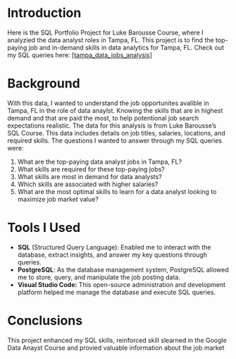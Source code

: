 # Introduction
Here is the SQL Portfolio Project for Luke Barousse Course, where I analyzied the data analyst roles in Tampa, FL. This project is to find the top-paying job and in-demand skills in data analytics for Tampa, FL.
Check out my SQL queries here: [[tampa_data_jobs_analysis]](https://github.com/peterdvornek/Luke_Barousse_Course/tree/main/tampa_data_jobs_analysis)
# Background
With this data, I wanted to understand the job opportunites avalible in Tampa, FL in the role of data anaylst. Knowing the skills that are in highest demand and that are paid the most, to help potentional job search expectations realistic. 
The data for this analysis is from Luke Barousse’s SQL Course. This data includes details on job titles, salaries, locations, and required skills. 
The questions I wanted to answer through my SQL queries were:

1. What are the top-paying data analyst jobs in Tampa, FL?
2. What skills are required for these top-paying jobs?
3. What skills are most in demand for data analysts?
4. Which skills are associated with higher salaries?
5. What are the most optimal skills to learn for a data analyst looking to maximize job market value?
# Tools I Used
- **SQL** (Structured Query Language): Enabled me to interact with the database, extract insights, and answer my key questions through queries.
- **PostgreSQL**: As the database management system, PostgreSQL allowed me to store, query, and manipulate the job posting data.
- **Visual Studio Code:** This open-source administration and development platform helped me manage the database and execute SQL queries.
# Conclusions
This project enhanced my SQL skills, reinforced skill slearned in the Google Data Anayst Course and provied valuable information about the job market
